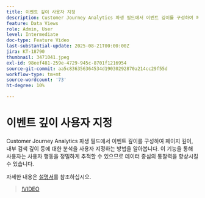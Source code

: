 ```yaml
---
title: 이벤트 깊이 사용자 지정
description: Customer Journey Analytics 파생 필드에서 이벤트 깊이를 구성하여 페이지 깊이, 내부 검색 깊이 등에 대한 분석을 사용자 지정하는 방법을 알아봅니다.
feature: Data Views
role: Admin, User
level: Intermediate
doc-type: Feature Video
last-substantial-update: 2025-08-21T00:00:00Z
jira: KT-18790
thumbnail: 3471041.jpeg
exl-id: 98eef481-259e-4729-945c-8701f1216954
source-git-commit: aa5c836356364534d19030292870a214cc29f55d
workflow-type: tm+mt
source-wordcount: '73'
ht-degree: 10%

---
```


# 이벤트 깊이 사용자 지정

Customer Journey Analytics 파생 필드에서 이벤트 깊이를 구성하여 페이지 깊이, 내부 검색 깊이 등에 대한 분석을 사용자 지정하는 방법을 알아봅니다. 이 기능을 통해 사용자는 사용자 행동을 정밀하게 추적할 수 있으므로 데이터 중심의 통찰력을 향상시킬 수 있습니다.

자세한 내용은 [설명서](https://experienceleague.adobe.com/ko/docs/analytics-platform/using/cja-dataviews/derived-fields)를 참조하십시오.

>[!VIDEO](https://video.tv.adobe.com/v/3471041/?learn=on)
